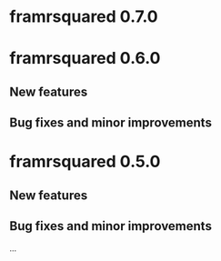 # framrsquared 0.7.0

# framrsquared 0.6.0

## New features

## Bug fixes and minor improvements

# framrsquared 0.5.0

## New features

## Bug fixes and minor improvements

...
